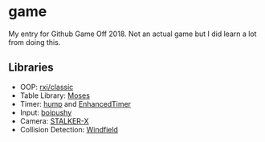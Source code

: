 # game
My entry for Github Game Off 2018. Not an actual game but I did learn a lot from doing this.

## Libraries
- OOP: [rxi/classic](https://github.com/rxi/classic)
- Table Library: [Moses](https://github.com/Yonaba/Moses/blob/master/doc/tutorial.md)
- Timer: [hump](https://github.com/vrld/hump) and [EnhancedTimer](https://github.com/adnzzzzZ/EnhancedTimer)
- Input: [boipushy](https://github.com/nyorem/boipushy)
- Camera: [STALKER-X](https://github.com/adnzzzzZ/STALKER-X#creating-a-camera-object)
- Collision Detection: [Windfield](https://github.com/adnzzzzZ/windfield)

